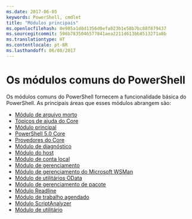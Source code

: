 ```yaml
---
ms.date: 2017-06-05
keywords: PowerShell, cmdlet
title: "Módulos principais"
ms.openlocfilehash: 0e985a1d8d1356d0efa023b1e58b7bc88f879437
ms.sourcegitcommit: 598b7835046577841aea2211d613bb8513271a8b
ms.translationtype: HT
ms.contentlocale: pt-BR
ms.lasthandoff: 06/08/2017
---
```

#  <a name="the-powershell-common-modules"></a>Os módulos comuns do PowerShell

Os módulos comuns do PowerShell fornecem a funcionalidade básica do PowerShell.
As principais áreas que esses módulos abrangem são:

-  [Módulo de arquivo morto](core-modules/Microsoft.PowerShell.Archive-Module.md)
-  [Tópicos de ajuda do Core](core-modules/Windows-PowerShell-Core-About-Topics.md)
-  [Módulo principal](core-modules/Microsoft.PowerShell.Core-Module.md)
-  [PowerShell 5.0 Core](core-modules/Windows-PowerShell-5.0.md)
-  [Provedores do Core](core-modules/Windows-PowerShell-Core-Providers.md)
-  [Módulo de diagnóstico](core-modules/Microsoft.PowerShell.Diagnostics-Module.md)
-  [Módulo do host](core-modules/Microsoft.PowerShell.Host-Module.md)
-  [Módulo de conta local](core-modules/PSLocalAccount5-Module.md)
-  [Módulo de gerenciamento](core-modules/Microsoft.PowerShell.Management-Module.md)
-  [Módulo de gerenciamento do Microsoft WSMan](core-modules/Microsoft.WSMan.Management-Module.md)
-  [Módulo de utilitários OData](core-modules/Microsoft.PowerShell.ODataUtils-Module.md)
-  [Módulo de gerenciamento de pacote](core-modules/PackageManagement-Module.md)
-  [Módulo Readline](core-modules/PSReadline-Module.md)
-  [Módulo de trabalho agendado](core-modules/PSScheduledJob-Module.md)
-  [Módulo ScriptAnalyzer](core-modules/PSScriptAnalyzer-Module.md)
-  [Módulo de utilitário](core-modules/Microsoft.PowerShell.Utility-Module.md)

